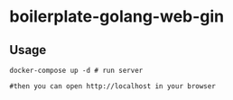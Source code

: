 # boilerplate-golang-web-gin

## Usage
```
docker-compose up -d # run server

#then you can open http://localhost in your browser
```